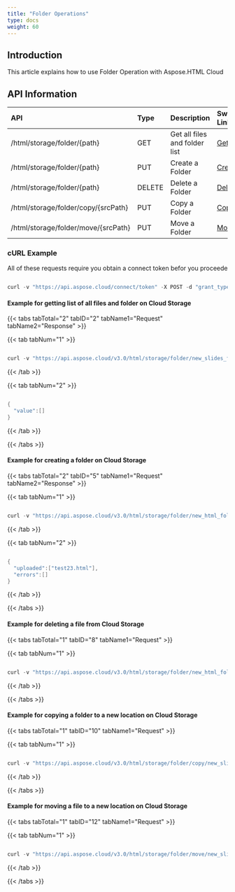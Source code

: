 ```yaml
---
title: "Folder Operations"
type: docs
weight: 60
---
```


## **Introduction**
This article explains how to use Folder Operation with Aspose.HTML Cloud
## **API Information**

|**API**|**Type**|**Description**|**Swagger Link**|
| :- | :- | :- | :- |
|/html/storage/folder/{path}|GET|Get all files and folder list|[GetFilesList](https://apireference.aspose.cloud/html/#!/Folder/GetFilesList)|
|/html/storage/folder/{path}|PUT|Create a Folder|[CreateFolder](https://apireference.aspose.cloud/html/#!/Folder/CreateFolder)|
|/html/storage/folder/{path}|DELETE|Delete a Folder|[DeleteFolder](https://apireference.aspose.cloud/html/#!/Folder/DeleteFolder)|
|/html/storage/folder/copy/{srcPath}|PUT|Copy a Folder|[CopyFolder](https://apireference.aspose.cloud/html/#!/Folder/CopyFolder)|
|/html/storage/folder/move/{srcPath}|PUT|Move a Folder|[MoveFolder](https://apireference.aspose.cloud/html/#!/Folder/MoveFolder)|
### **cURL Example**
All of these requests require you obtain a connect token befor you proceede

```java

curl -v "https://api.aspose.cloud/connect/token" -X POST -d "grant_type=client_credentials&client_id=XXXXX&client_secret=XXXXX" -H "Content-Type: application/x-www-form-urlencoded" -H "Accept: application/json"

```

#### **Example for getting list of all files and folder on Cloud Storage**

{{< tabs tabTotal="2" tabID="2" tabName1="Request" tabName2="Response" >}}

{{< tab tabNum="1" >}}

```java

curl -v "https://api.aspose.cloud/v3.0/html/storage/folder/new_slides_folder" -X GET -H "Accept: application/json"

```

{{< /tab >}}

{{< tab tabNum="2" >}}

```java

{
  "value":[]
}

```

{{< /tab >}}

{{< /tabs >}}

#### **Example for creating a folder on Cloud Storage**

{{< tabs tabTotal="2" tabID="5" tabName1="Request" tabName2="Response" >}}

{{< tab tabNum="1" >}}

```java

curl -v "https://api.aspose.cloud/v3.0/html/storage/folder/new_html_folder" -X PUT -H "Accept: application/json" 

```

{{< /tab >}}

{{< tab tabNum="2" >}}

```java

{
  "uploaded":["test23.html"],
  "errors":[]
}

```

{{< /tab >}}

{{< /tabs >}}

#### **Example for deleting a file from Cloud Storage**

{{< tabs tabTotal="1" tabID="8" tabName1="Request" >}}

{{< tab tabNum="1" >}}

```java

curl -v "https://api.aspose.cloud/v3.0/html/storage/folder/new_html_folder" -X DELETE -H "Accept: application/json" 

```

{{< /tab >}}

{{< /tabs >}}

#### **Example for copying a folder to a new location on Cloud Storage**

{{< tabs tabTotal="1" tabID="10" tabName1="Request" >}}

{{< tab tabNum="1" >}}

```java

curl -v "https://api.aspose.cloud/v3.0/html/storage/folder/copy/new_slides_folder" -X PUT -H "Accept: application/json" 

```

{{< /tab >}}

{{< /tabs >}}

#### **Example for moving a file to a new location on Cloud Storage**

{{< tabs tabTotal="1" tabID="12" tabName1="Request" >}}

{{< tab tabNum="1" >}}

```java

curl -v "https://api.aspose.cloud/v3.0/html/storage/folder/move/new_slides_folder" -X PUT -H "Accept: application/json" 

```

{{< /tab >}}

{{< /tabs >}}
